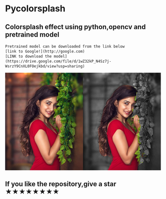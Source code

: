 # Pycolorsplash
## Colorsplash effect using python,opencv and pretrained model
    Pretrained model can be downloaded from the link below
    [link to Google!](http://google.com)
    [LINK to download the model](https://drive.google.com/file/d/1wZ32kP_N4Sz7j-WsrzY9CnXL0FOejkbd/view?usp=sharing)
![GitHub Logo](/splashdiff.png)

## If you like the repository,give a star ★★★★★★★★
